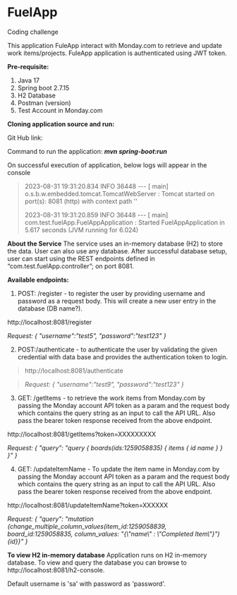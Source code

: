 # FuelApp
Coding challenge

This application FuleApp interact with Monday.com to retrieve and update work items/projects. FuleApp application is authenticated using JWT token.

**Pre-requisite:**
1.	Java 17 
2.	Spring boot 2.7.15
3.	H2 Database
4.	Postman (version)
5.	Test Account in Monday.com

**Cloning application source and run:**

Git Hub link: 

Command to run the application:  ***mvn spring-boot:run***

On successful execution of application, below logs will appear in the console

> 2023-08-31 19:31:20.834  INFO 36448 --- [           main] o.s.b.w.embedded.tomcat.TomcatWebServer  : Tomcat started on port(s): 8081 (http) with context path ''
> 
> 2023-08-31 19:31:20.859  INFO 36448 --- [           main] com.test.fuelApp.FuelAppApplication      : Started FuelAppApplication in 5.617 seconds (JVM running for 6.024) 

**About the Service**
The service uses an in-memory database (H2) to store the data. User can also use any database. After successful database setup, user can start using the REST endpoints defined in “com.test.fuelApp.controller”; on port 8081.


**Available endpoints:**

1.	POST: /register - to register the user by providing username and password as a request body. This will create a new user entry in the database (DB name?).

http://localhost:8081/register

_Request:
{
    "username":"test5",
    "password":"test123"
}_

2.	POST:/authenticate - to authenticate the user by validating the given credential with data base and provides the authentication token to login.

> http://localhost:8081/authenticate

> _Request:
> {
>    "username":"test9",
>    "password":"test123"
> }_

3.	GET: /getItems - to retrieve the work items from Monday.com by passing the Monday account API token as a param and the request body which contains the query string as an input to call the API URL. Also pass the bearer token response received from the above endpoint.

http://localhost:8081/getItems?token=XXXXXXXXX

_Request:
{
    "query": "query { boards(ids:1259058835) { items { id name } } }"
}_

4.	GET: /updateItemName - To update the item name in Monday.com by passing the Monday account API token as a param and the request body which contains the query string as an input to call the API URL. Also pass the bearer token response received from the above endpoint.

http://localhost:8081/updateItemName?token=XXXXXX

_Request:
{
    "query": "mutation {change_multiple_column_values(item_id:1259058839, board_id:1259058835, column_values: \"{\\\"name\\\" : \\\"Completed Item\\\"}\") {id}}" 
}_


**To view H2 in-memory database**
Application runs on H2 in-memory database. To view and query the database you can browse to http://localhost:8081/h2-console. 

Default username is 'sa' with password as 'password'.

